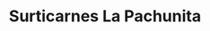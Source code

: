 ---
title: "Surticarnes La Pachunita"
url: /bogota-d-c/surticarnes-la-pachunita/
shop: carnicero
---